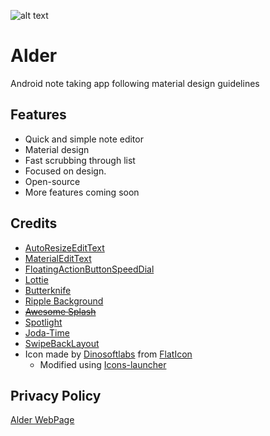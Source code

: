 ![alt text](https://github.com/KunaalKumar/Alder/blob/master/app/src/main/res/drawable/alder_icon.png?raw=true "Alder")
# Alder

Android note taking app following material design guidelines

## Features

*  Quick and simple note editor
*  Material design 
*  Fast scrubbing through list
*  Focused on design.
*  Open-source
*  More features coming soon

## Credits

* [AutoResizeEditText](https://github.com/victorminerva/AutoResizeEditText)
* [MaterialEditText](https://github.com/rengwuxian/MaterialEditText)
* [FloatingActionButtonSpeedDial](https://github.com/leinardi/FloatingActionButtonSpeedDial)
* [Lottie](https://github.com/airbnb/lottie-android)
* [Butterknife](http://jakewharton.github.io/butterknife/)
* [Ripple Background](https://github.com/skyfishjy/android-ripple-background)
* ~~[Awesome Splash](https://github.com/ViksaaSkool/AwesomeSplash)~~
* [Spotlight](https://github.com/TakuSemba/Spotlight)
* [Joda-Time](https://github.com/dlew/joda-time-android)
* [SwipeBackLayout](https://github.com/ikew0ng/SwipeBackLayout)
* Icon made by [Dinosoftlabs](https://www.flaticon.com/authors/dinosoftlabs) from [FlatIcon](www.flaticon.com)
  * Modified using [Icons-launcher](https://romannurik.github.io/AndroidAssetStudio/icons-launcher.html)

## Privacy Policy
[Alder WebPage](http://www.sites.google.com/ashiana.com/alder)

